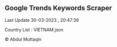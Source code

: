 

## Google Trends Keywords Scraper 
 
Last Update 30-03-2023 , 20:47:39

Country List :
VIETNAM.json



© Abdul Muttaqin 
